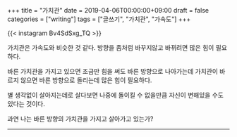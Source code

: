 +++
title = "가치관"
date = 2019-04-06T00:00:00+09:00
draft = false
categories = ["writing"]
tags = ["글쓰기", "가치관", "가속도"]
+++

{{< instagram Bv4SdSxg_TQ >}}

가치관은 가속도와 비슷한 것 같다.
방향을 좀처럼 바꾸지않고
바뀌려면 많은 힘이 필요하다.

바른 가치관을 가지고 있으면 조금만 힘을 써도 바른 방향으로 나아가는데 가치관이 바르지 않으면 바른 방향으로 돌리는데 많은 힘이 필요하다.

별 생각없이 살아지는데로 살다보면 나중에 돌이킬 수 없을만큼 자신이 변해있을 수도 있다는 것이다.

과연 나는 바른 방향의 가치관을 가지고 살아가고 있는가?

---
